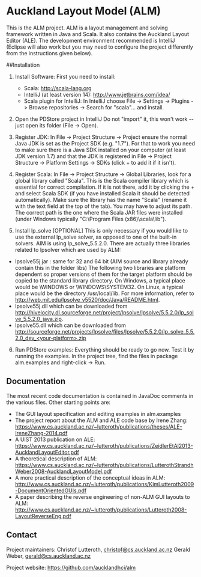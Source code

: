 # Auckland Layout Model (ALM)

This is the ALM project. ALM is a layout management and solving framework written in Java and Scala. It also contains the Auckland Layout Editor (ALE).
The development environment recommended is IntelliJ (Eclipse will also work but you may need to configure the project differently from the instructions given below).


##Installation

1. Install Software:
First you need to install:
	- Scala: http://scala-lang.org
	- IntelliJ (at least version 14): http://www.jetbrains.com/idea/
	- Scala plugin for IntelliJ: In IntelliJ choose File -> Settings -> Plugins -> Browse repositories -> Search for "scala"... and install.

2. Open the PDStore project in IntelliJ
Do not "import" it, this won't work -- just open its folder (File -> Open).

3. Register JDK:
In File -> Project Structure -> Project ensure the normal Java JDK is set as the Project SDK (e.g. "1.7"). For that to work you need to make sure there is a Java SDK installed on your computer (at least JDK version 1.7) and that the JDK is registered in File -> Project Structure -> Platform Settings -> SDKs (click + to add it if it isn't).

4. Register Scala:
In File -> Project Structure -> Global Libraries, look for a global library called "Scala". This is the Scala compiler library which is essential for correct compilation. If it is not there, add it by clicking the + and select Scala SDK (if you have installed Scala it should be detected automatically). Make sure the library has the name "Scala" (rename it with the text field at the top of the tab). You may have to adjust its path. The correct path is the one where the Scala JAR files were installed (under Windows typically "C:\Program Files (x86)\scala\lib").

5. Install lp_solve [OPTIONAL]
This is only necessary if you would like to use the external lp_solve solver, as opposed to one of the built-in solvers.
AIM is using lp_solve_5.5.2.0. There are actually three libraries related to lpsolver which are used by ALM:
- lpsolve55j.jar  : same for 32 and 64 bit (AIM source and library already contain this in the folder libs)
The following two libraries are platform dependent so proper versions of them for the target platform should be copied
to the standard library directory. On Windows, a typical place would be \WINDOWS or \WINDOWS\SYSTEM32. On Linux, a typical
place would be the directory /usr/local/lib. For more information, refer to http://web.mit.edu/lpsolve_v5520/doc/Java/README.html.
- lpsolve55j.dll which can be downloaded from http://hivelocity.dl.sourceforge.net/project/lpsolve/lpsolve/5.5.2.0/lp_solve_5.5.2.0_java.zip.
- lpsolve55.dll  which can be downloaded from http://sourceforge.net/projects/lpsolve/files/lpsolve/5.5.2.0/lp_solve_5.5.2.0_dev_<your-platform>.zip

6. Run PDStore examples:
Everything should be ready to go now. Test it by running the examples. In the project tree, find the files in package alm.examples and right-click -> Run.


## Documentation

The most recent code documentation is contained in JavaDoc comments in the various files.
Other starting points are:
- The GUI layout specification and editing examples in alm.examples
- The project report about the ALM and ALE code base by Irene Zhang:
https://www.cs.auckland.ac.nz/~lutteroth/publications/theses/ALE-IreneZhang-2014.pdf
- A UIST 2013 publication on ALE:
https://www.cs.auckland.ac.nz/~lutteroth/publications/ZeidlerEtAl2013-AucklandLayoutEditor.pdf
- A theoretical description of ALM:
https://www.cs.auckland.ac.nz/~lutteroth/publications/LutterothStrandhWeber2008-AucklandLayoutModel.pdf
- A more practical description of the conceptual ideas in ALM:
http://www.cs.auckland.ac.nz/~lutteroth/publications/KimLutteroth2009-DocumentOrientedGUIs.pdf
- A paper describing the reverse engineering of non-ALM GUI layouts to ALM:
http://www.cs.auckland.ac.nz/~lutteroth/publications/Lutteroth2008-LayoutReverseEng.pdf


## Contact

Project maintainers:
Christof Lutteroth, christof@cs.auckland.ac.nz
Gerald Weber, gerald@cs.auckland.ac.nz

Project website:
https://github.com/aucklandhci/alm